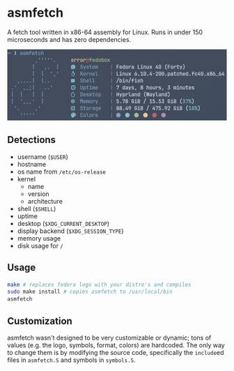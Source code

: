 # asmfetch

A fetch tool written in x86-64 assembly for Linux.
Runs in under 150 microseconds and has zero dependencies.

![Preview](/asmfetch.png)

## Detections

- username (`$USER`)
- hostname
- os name from `/etc/os-release`
- kernel
  - name
  - version
  - architecture
- shell (`$SHELL`)
- uptime
- desktop (`$XDG_CURRENT_DESKTOP`)
- display backend (`$XDG_SESSION_TYPE`)
- memory usage
- disk usage for `/`

## Usage

```sh
make # replaces fedora logo with your distro's and compiles
sudo make install # copies asmfetch to /usr/local/bin
asmfetch
```

## Customization

asmfetch wasn't designed to be very customizable or dynamic; tons of
values (e.g. the logo, symbols, format, colors) are hardcoded. The
only way to change them is by modifying the source code, specifically
the `include`ed files in `asmfetch.S` and symbols in `symbols.S`.
